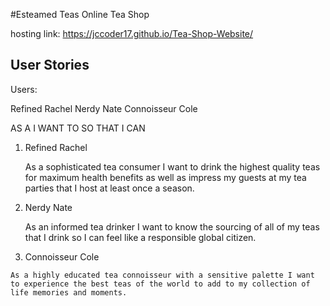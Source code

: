 #Esteamed Teas Online Tea Shop

hosting link: https://jccoder17.github.io/Tea-Shop-Website/

## User Stories

Users:

Refined Rachel
Nerdy Nate
Connoisseur Cole

AS A
I WANT TO
SO THAT I CAN

1. Refined Rachel

	As a sophisticated tea consumer I want to drink the highest quality teas for maximum health benefits as well as impress my guests at my tea parties that I host at least once a season.

2.  Nerdy Nate

	As an informed tea drinker I want to know the sourcing of all of my teas that I drink so I can feel like a responsible global citizen.

3.   Connoisseur Cole

	As a highly educated tea connoisseur with a sensitive palette I want to experience the best teas of the world to add to my collection of life memories and moments. 
